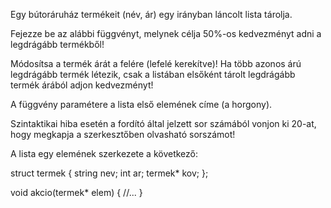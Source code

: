 Egy bútoráruház termékeit (név, ár) egy irányban láncolt lista tárolja.

 Fejezze be az alábbi függvényt, melynek célja 50%-os kedvezményt adni a legdrágább termékből! 
 
 Módosítsa a termék árát a felére (lefelé kerekítve)! Ha több azonos árú legdrágább termék létezik, csak a listában elsőként tárolt legdrágább termék árából adjon kedvezményt!

A függvény paramétere a lista első elemének címe (a horgony).

Szintaktikai hiba esetén a fordító által jelzett sor számából vonjon ki 20-at, hogy megkapja a szerkesztőben olvasható sorszámot!

A lista egy elemének szerkezete a következő:

struct termek {
  string nev;
  int ar;
  termek* kov;
};


void akcio(termek* elem) {
  //...
}